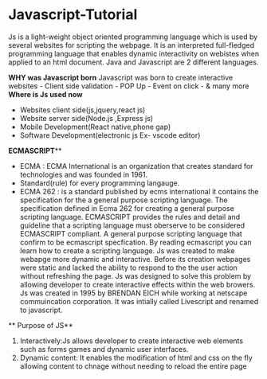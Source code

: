 # Javascript-Tutorial
Js is a light-weight object oriented programming language which is used by several websites for scripting the webpage.
It is an interpreted full-fledged programming language that enables dynamic interactivity on webistes when applied to an  html document.
Java and Javascript are 2 different languages.

**WHY was Javascript born**
Javascript was born to create interactive websites
    - Client side validation
    - POP Up
    - Event on click
    - & many more
**Where is Js used now**
 - Websites client side(js,jquery,react js)
 - Website server side(Node.js ,Express js)
 - Mobile Development(React native,phone gap)
 - Software Development(electronic js Ex- vscode editor)
   
**ECMASCRIPT****
   - ECMA : ECMA International is an organization that creates standard for technologies and was founded in 1961.
   - Standard(rule) for every programming langauge.
   - ECMA 262 : is a standard published by ecms international it contains the specification for the a general purpose scripting language.
   The specification defined in Ecma 262 for creating a general purpose scripting language.
   ECMASCRIPT provides the rules and detail and guideline that a scripting language must oberserve to be considered ECMASCRIPT compliant.
   A general purpose scripting language that confirm to be ecmascript specfication.
   By reading ecmascript you can learn how to create a scripting language.
Js was created to make webapge more dynamic and interactive.
Before its creation webpages were static and lacked the ability to respond to the the user action without refreshing the page.
Js was designed to solve this problem by allowing developer to create interactive effects within the web browers.
Js was created in 1995 by BRENDAN EICH while working at netscape commuincation corporation.
It was intially called Livescript and renamed to javascript.

** Purpose of JS**
1. Interactively:Js allows developer to create interactive web elements such as forms games and dynamic user interfaces.
2. Dynamic content: It enables the modification of html and css on the fly allowing content to chnage without needing to reload the entire page 
